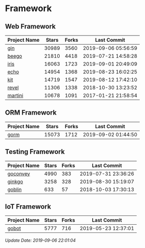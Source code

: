 # Framework

## Web Framework

| Project Name | Stars | Forks | Last Commit |
| ------------ | ----- | ----- | ----------- |
| [gin](https://github.com/gin-gonic/gin) | 30989 | 3560 | 2019-09-06 05:56:59 |
| [beego](https://github.com/astaxie/beego) | 21810 | 4418 | 2019-07-21 14:58:28 |
| [iris](https://github.com/kataras/iris) | 16063 | 1723 | 2019-09-01 20:49:09 |
| [echo](https://github.com/labstack/echo) | 14954 | 1368 | 2019-08-23 16:02:25 |
| [kit](https://github.com/go-kit/kit) | 14719 | 1547 | 2019-08-12 17:42:10 |
| [revel](https://github.com/revel/revel) | 11306 | 1338 | 2018-10-30 13:23:52 |
| [martini](https://github.com/go-martini/martini) | 10678 | 1091 | 2017-01-21 21:58:54 |

## ORM Framework

| Project Name | Stars | Forks | Last Commit |
| ------------ | ----- | ----- | ----------- |
| [gorm](https://github.com/jinzhu/gorm) | 15073 | 1712 | 2019-09-02 01:44:50 |

## Testing Framework

| Project Name | Stars | Forks | Last Commit |
| ------------ | ----- | ----- | ----------- |
| [goconvey](https://github.com/smartystreets/goconvey) | 4990 | 383 | 2019-07-31 23:36:26 |
| [ginkgo](https://github.com/onsi/ginkgo) | 3258 | 328 | 2019-08-30 15:19:07 |
| [goblin](https://github.com/franela/goblin) | 633 | 57 | 2018-10-03 17:30:13 |

## IoT Framework

| Project Name | Stars | Forks | Last Commit |
| ------------ | ----- | ----- | ----------- |
| [gobot](https://github.com/hybridgroup/gobot) | 5777 | 716 | 2019-05-23 12:37:01 |

*Update Date: 2019-09-06 22:01:04*